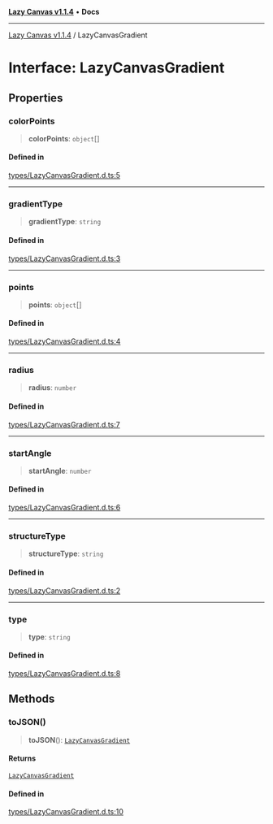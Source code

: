 [**Lazy Canvas v1.1.4**](../README.md) • **Docs**

***

[Lazy Canvas v1.1.4](../globals.md) / LazyCanvasGradient

# Interface: LazyCanvasGradient

## Properties

### colorPoints

> **colorPoints**: `object`[]

#### Defined in

[types/LazyCanvasGradient.d.ts:5](https://github.com/hitomihiumi/lazy-canvas-ts/blob/3e38e3638c393841b578a470cffea72245bb77ec/src/types/LazyCanvasGradient.d.ts#L5)

***

### gradientType

> **gradientType**: `string`

#### Defined in

[types/LazyCanvasGradient.d.ts:3](https://github.com/hitomihiumi/lazy-canvas-ts/blob/3e38e3638c393841b578a470cffea72245bb77ec/src/types/LazyCanvasGradient.d.ts#L3)

***

### points

> **points**: `object`[]

#### Defined in

[types/LazyCanvasGradient.d.ts:4](https://github.com/hitomihiumi/lazy-canvas-ts/blob/3e38e3638c393841b578a470cffea72245bb77ec/src/types/LazyCanvasGradient.d.ts#L4)

***

### radius

> **radius**: `number`

#### Defined in

[types/LazyCanvasGradient.d.ts:7](https://github.com/hitomihiumi/lazy-canvas-ts/blob/3e38e3638c393841b578a470cffea72245bb77ec/src/types/LazyCanvasGradient.d.ts#L7)

***

### startAngle

> **startAngle**: `number`

#### Defined in

[types/LazyCanvasGradient.d.ts:6](https://github.com/hitomihiumi/lazy-canvas-ts/blob/3e38e3638c393841b578a470cffea72245bb77ec/src/types/LazyCanvasGradient.d.ts#L6)

***

### structureType

> **structureType**: `string`

#### Defined in

[types/LazyCanvasGradient.d.ts:2](https://github.com/hitomihiumi/lazy-canvas-ts/blob/3e38e3638c393841b578a470cffea72245bb77ec/src/types/LazyCanvasGradient.d.ts#L2)

***

### type

> **type**: `string`

#### Defined in

[types/LazyCanvasGradient.d.ts:8](https://github.com/hitomihiumi/lazy-canvas-ts/blob/3e38e3638c393841b578a470cffea72245bb77ec/src/types/LazyCanvasGradient.d.ts#L8)

## Methods

### toJSON()

> **toJSON**(): [`LazyCanvasGradient`](LazyCanvasGradient.md)

#### Returns

[`LazyCanvasGradient`](LazyCanvasGradient.md)

#### Defined in

[types/LazyCanvasGradient.d.ts:10](https://github.com/hitomihiumi/lazy-canvas-ts/blob/3e38e3638c393841b578a470cffea72245bb77ec/src/types/LazyCanvasGradient.d.ts#L10)
